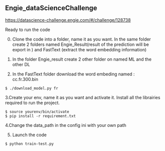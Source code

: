 ## Engie_dataScienceChallenge

https://datascience-challenge.engie.com/#/challenge/128738

Ready to run the code   

0. Clone the code into a folder, name it as you want. In the same folder create 2 folders named Engie_Result(result of the prediction will be export in ) and FastText (extract the word embedding information)

1. In the folder Engie_result create 2 other folder on named ML and the other DL 

2. In the FastText folder download the word embeding named : cc.fr.300.bin   
```
$ ./download_model.py fr

```

3.Create your env, name it as you want and activate it. Install all the librairies required to run the project.
```
$ source yourenv/bin/activate
$ pip install -r requirement.txt

```
4.Change the data_path in the config ini with your own path   

5. Launch the code    
 ```
$ python train-test.py 

```
 
                        
